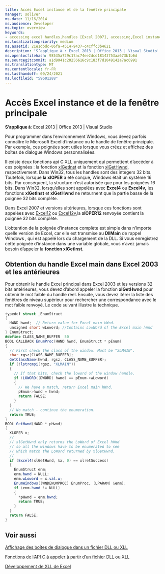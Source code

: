 ```yaml
---
title: Accès Excel instance et de la fenêtre principale
manager: soliver
ms.date: 11/16/2014
ms.audience: Developer
ms.topic: overview
keywords:
- accessing excel handles,handles [Excel 2007], accessing,Excel instances, accessing,window handles [Excel 2007], accessing
ms.localizationpriority: medium
ms.assetid: 21e1dbdc-06fa-4514-9437-c4cffc3b4621
description: 'S’applique à : Excel 2013 | Office 2013 | Visual Studio'
ms.openlocfilehash: 98535a729c17ac74ee2dcd18143753aa673b1b6d
ms.sourcegitcommit: a1d9041c20256616c9c183f7d1049142a7ac6991
ms.translationtype: MT
ms.contentlocale: fr-FR
ms.lasthandoff: 09/24/2021
ms.locfileid: "59601288"
---
```

# <a name="access-excel-instance-and-main-window-handles"></a>Accès Excel instance et de la fenêtre principale

 **S’applique à**: Excel 2013 | Office 2013 | Visual Studio 
  
Pour programmer dans l’environnement Windows, vous devez parfois connaître le Microsoft Excel d’instance ou le handle de fenêtre principale. Par exemple, ces poignées sont utiles lorsque vous créez et affichez des boîtes de dialogue Windows personnalisées.
  
Il existe deux fonctions api C XLL uniquement qui permettent d’accéder à ces poignées : la fonction [xlGetInst](xlgetinst.md) et la fonction [xlGetHwnd,](xlgethwnd.md) respectivement. Dans Win32, tous les handles sont des integers 32 bits. Toutefois, lorsque **la xlOPER** a été conçue, Windows était un système 16 bits. Par conséquent, la structure n’est autorisée que pour les poignées 16 bits. Dans Win32, lorsqu’elles sont appelées avec **Excel4** ou **Excel4v,** les fonctions **xlGetInst** et **xlGetHwnd** ne retournent que la partie basse de la poignée 32 bits complète. 
  
Dans Excel 2007 et versions ultérieures, lorsque ces fonctions sont appelées avec [Excel12](excel4-excel12.md) ou [Excel12v,](excel4v-excel12v.md)la **xlOPER12** renvoyée contient la poignée 32 bits complète. 
  
L’obtention de la poignée d’instance complète est simple dans n’importe quelle version de Excel, car elle est transmise au **DllMain** de rappel Windows , qui est appelé lors du chargement de la DLL. Si vous enregistrez cette poignée d’instance dans une variable globale, vous n’avez jamais besoin d’appeler la **fonction xlGetInst.** 
  
## <a name="obtaining-the-main-excel-handle-in-excel-2003-and-earlier"></a>Obtention du handle Excel main dans Excel 2003 et les antérieures

Pour obtenir le handle Excel principal dans Excel 2003 et les versions 32 bits antérieures, vous devez d’abord appeler la fonction **xlGetHwnd** pour obtenir le mot faible du handle réel. Ensuite, vous devez itérer la liste des fenêtres de niveau supérieur pour rechercher une correspondance avec le mot faible renvoyé. Le code suivant illustre la technique. 
  
```cs
typedef struct _EnumStruct
{
  HWND hwnd;  // Return value for Excel main hWnd.
  unsigned short wLoword; //Contains LowWord of the Excel main hWnd
} EnumStruct;
#define CLASS_NAME_BUFFER  50
BOOL CALLBACK EnumProc(HWND hwnd, EnumStruct * pEnum)
{
  // First check the class of the window. Must be "XLMAIN".
  char rgsz[CLASS_NAME_BUFFER];
  GetClassName(hwnd, rgsz, CLASS_NAME_BUFFER);
  if (!lstrcmpi(rgsz, "XLMAIN"))
  {
    // If that hits, check the loword of the window handle.
    if (LOWORD((DWORD) hwnd) == pEnum->wLoword)
    {
      // We have a match, return Excel main hWnd.
      pEnum->hwnd = hwnd;
      return FALSE;
    }
  }
  // No match - continue the enumeration.
  return TRUE;
}
BOOL GetHwnd(HWND * pHwnd)
{
  XLOPER x;
  //
  // xlGetHwnd only returns the LoWord of Excel hWnd
  // so all the windows have to be enumerated to see
  // which match the LoWord returned by xlGetHwnd.
  //
  if (Excel4(xlGetHwnd, &x, 0) == xlretSuccess)
  {
    EnumStruct enm;
    enm.hwnd = NULL;
    enm.wLoword = x.val.w;
    EnumWindows((WNDENUMPROC) EnumProc, (LPARAM) &enm);
    if (enm.hwnd != NULL)
    {
      *pHwnd = enm.hwnd;
      return TRUE;
    }
  }
  return FALSE;
}
```

## <a name="see-also"></a>Voir aussi



[Affichage des boîtes de dialogue dans un fichier DLL ou XLL](displaying-dialog-boxes-from-within-a-dll-or-xll.md)
  
[Fonctions de l’API C à appeler à partir d’un fichier DLL ou XLL](c-api-functions-that-can-be-called-only-from-a-dll-or-xll.md)
  
[Développement de XLL de Excel](developing-excel-xlls.md)

